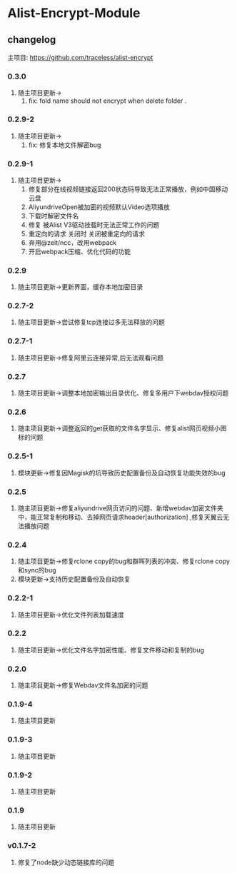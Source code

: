 # Alist-Encrypt-Module

## changelog

主项目: https://github.com/traceless/alist-encrypt

### 0.3.0

1. 随主项目更新->
   1. fix: fold name should not encrypt when delete folder .


### 0.2.9-2

1. 随主项目更新->
   1. fix: 修复本地文件解密bug

### 0.2.9-1

1. 随主项目更新->
   1. 修复部分在线视频链接返回200状态码导致无法正常播放，例如中国移动云盘
   2. AliyundriveOpen被加密的视频默认Video选项播放
   3. 下载时解密文件名
   4. 修复 被Alist V3驱动挂载时无法正常工作的问题
   5. 重定向的请求 关闭时 关闭被重定向的请求
   6. 弃用@zeit/ncc，改用webpack
   7. 开启webpack压缩、优化代码的功能

### 0.2.9

1. 随主项目更新->更新界面，缓存本地加密目录

### 0.2.7-2

1. 随主项目更新->尝试修复tcp连接过多无法释放的问题

### 0.2.7-1

1. 随主项目更新->修复阿里云连接异常,后无法观看问题

### 0.2.7

1. 随主项目更新->调整本地加密输出目录优化、修复多用户下webdav授权问题

### 0.2.6

1. 随主项目更新->调整返回的get获取的文件名字显示、修复alist网页视频小图标的问题

### 0.2.5-1

1. 模块更新->修复因Magisk的坑导致历史配置备份及自动恢复功能失效的bug

### 0.2.5
1. 随主项目更新->修复aliyundrive网页访问的问题、新增webdav加密文件夹中，能正常复制和移动、去掉网页请求header[authorization] ,修复天翼云无法播放问题

### 0.2.4
1. 随主项目更新->修复rclone copy的bug和群晖列表的冲突、修复rclone copy和sync的bug
2. 模块更新->支持历史配置备份及自动恢复

### 0.2.2-1
1. 随主项目更新->优化文件列表加载速度

### 0.2.2
1. 随主项目更新->优化文件名字加密性能、修复文件移动和复制的bug

### 0.2.0
1. 随主项目更新->修复Webdav文件名加密的问题

### 0.1.9-4
1. 随主项目更新

### 0.1.9-3
1. 随主项目更新

### 0.1.9-2
1. 随主项目更新

### 0.1.9
1. 随主项目更新

### v0.1.7-2

1. 修复了node缺少动态链接库的问题
